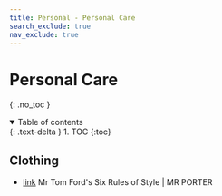```yaml
---
title: Personal - Personal Care
search_exclude: true
nav_exclude: true
---
```


<!-- prettier-ignore-start -->
# Personal Care
{: .no_toc }

<details open markdown="block">
  <summary>
    Table of contents
  </summary>
  {: .text-delta }
1. TOC
{:toc}
</details>

<!-- prettier-ignore-end -->

## Clothing

-   [link](https://www.youtube.com/watch?v=ghgW1PLXrc8) Mr Tom Ford's Six Rules of Style | MR PORTER
